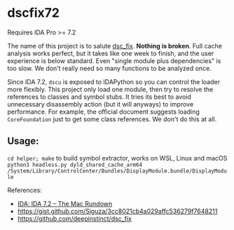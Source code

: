 # dscfix72

Requires IDA Pro >= 7.2

The name of this project is to salute [dsc_fix](https://github.com/deepinstinct/dsc_fix). **Nothing is broken**. Full cache analysis works perfect, but it takes like one week to finish, and the user experience is below standard. Even "single module plus dependencies" is too slow. We don't really need so many functions to be analyzed once.

Since IDA 7.2, `dscu` is exposed to IDAPython so you can control the loader more flexibly. This project only load one module, then try to resolve the references to classes and symbol stubs. It tries its best to avoid unnecessary disassembly action (but it will anyways) to improve performance. For example, the official document suggests loading `CoreFoundation` just to get some class references. We don't do this at all.

## Usage:

`cd helper; make` to build symbol extractor, works on WSL, Linux and macOS
`python3 headless.py dyld_shared_cache_arm64 /System/Library/ControlCenter/Bundles/DisplayModule.bundle/DisplayModule`

References:

* [IDA: IDA 7.2 – The Mac Rundown](https://www.hex-rays.com/products/ida/7_2/the_mac_rundown/)
* https://gist.github.com/Siguza/3cc8021cb4a029affc536279f7648211
* https://github.com/deepinstinct/dsc_fix

